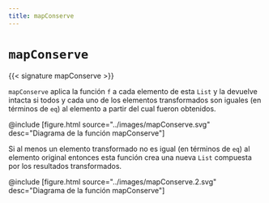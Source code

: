 ```yaml
---
title: mapConserve
---
```


# `mapConserve`

{{< signature mapConserve >}}

`mapConserve` aplica la función `f` a cada elemento de esta `List` y la
devuelve intacta si todos y cada uno de los elementos transformados son iguales
(en términos de `eq`) al elemento a partir del cual fueron obtenidos.

@include [figure.html source="../images/mapConserve.svg" desc="Diagrama de la función mapConserve"]

Si al menos un elemento transformado no es igual (en términos de `eq`) al
elemento original entonces esta función crea una nueva `List` compuesta
por los resultados transformados.

@include [figure.html source="../images/mapConserve.2.svg" desc="Diagrama de la función mapConserve"]
